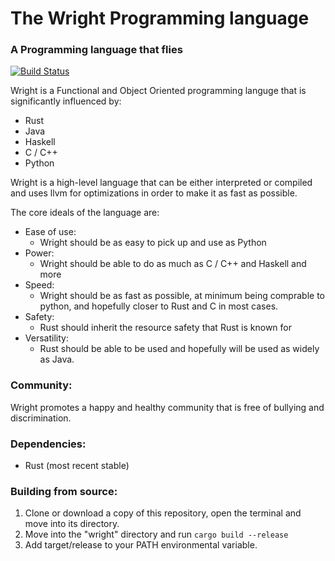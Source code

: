 # The Wright Programming language
### A Programming language that flies

[![Build Status](https://travis-ci.org/Alfriadox/Wright-lang.svg?branch=master)](https://travis-ci.org/Alfriadox/Wright-lang)

Wright is a Functional and Object Oriented programming languge 
that is significantly influenced by:
* Rust
* Java
* Haskell
* C / C++
* Python

Wright is a high-level language that can be either interpreted 
or compiled and uses llvm for optimizations in order to make it as 
fast as possible. 

The core ideals of the language are:
* Ease of use:
    * Wright should be as easy to pick up and use as Python
* Power:
    * Wright should be able to do as much as C / C++ and Haskell and more
* Speed: 
    * Wright should be as fast as possible, at minimum being comprable to python, and hopefully closer to Rust and C in most cases.
* Safety:
    * Rust should inherit the resource safety that Rust is known for
* Versatility:
    * Rust should be able to be used and hopefully will be used as widely as Java.
    
    
### Community:
Wright promotes a happy and healthy community that is free of bullying and discrimination. 

### Dependencies:
* Rust (most recent stable)

### Building from source:
1. Clone or download a copy of this repository, open the terminal and move into its directory.
2. Move into the "wright" directory and run `cargo build --release`
3. Add target/release to your PATH environmental variable.
